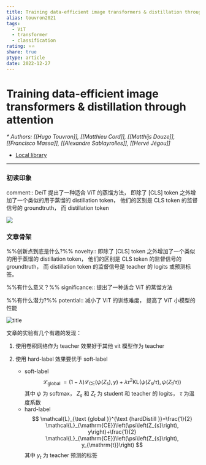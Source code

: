 ```yaml
---
title: Training data-efficient image transformers & distillation through attention
alias: touvron2021
tags:
  - ViT
  - transformer
  - classification
rating: ⭐⭐
share: true
ptype: article
date: 2022-12-27
---
```



# Training data-efficient image transformers & distillation through attention
<cite>* Authors: [[Hugo Touvron]], [[Matthieu Cord]], [[Matthijs Douze]], [[Francisco Massa]], [[Alexandre Sablayrolles]], [[Hervé Jégou]]</cite>


* [Local library](zotero://select/items/1_GKGVSQQ7)

***

### 初读印象

comment:: DeiT 提出了一种适合 ViT 的蒸馏方法， 即除了 [CLS] token 之外增加了一个类似的用于蒸馏的 distillation token， 他们的区别是 CLS token 的监督信号的 groundtruth， 而 distillation token

![](https://markdown-imagebed.oss-cn-beijing.aliyuncs.com/imgs/202212271411628.png)

### 文章骨架
%%创新点到底是什么?%%
novelty:: 即除了 [CLS] token 之外增加了一个类似的用于蒸馏的 distillation token， 他们的区别是 CLS token 的监督信号的 groundtruth， 而 distillation token
的监督信号是 teacher 的 logits 或预测标签。

%%有什么意义？%%
significance:: 提出了一种适合 ViT 的蒸馏方法

%%有什么潜力?%% 
potential:: 减小了 ViT 的训练难度， 提高了 ViT 小模型的性能



![title](https://markdown-imagebed.oss-cn-beijing.aliyuncs.com/imgs/20210508153307.png)


文章的实验有几个有趣的发现：
1. 使用卷积网络作为 teacher 效果好于其他 vit 模型作为 teacher
2. 使用 hard-label 效果要优于 soft-label

   - soft-label
      $$ \mathcal{L}_{\text {global }}=(1-\lambda) \mathcal{L}_{\mathrm{CE}}\left(\psi\left(Z_{\mathrm{s}}\right), y\right)+\lambda \tau^{2} \mathrm{KL}\left(\psi\left(Z_{\mathrm{s}} / \tau\right), \psi\left(Z_{\mathrm{t}} / \tau\right)\right) $$
      其中 $\psi$ 为 softmax， $Z_s$ 和 $Z_t$ 为 student 和 teacher 的 logits， $\tau$ 为温度系数
   - hard-label
    $$ \mathcal{L}_{\text {global }}^{\text {hardDistill }}=\frac{1}{2} \mathcal{L}_{\mathrm{CE}}\left(\psi\left(Z_{s}\right), y\right)+\frac{1}{2} \mathcal{L}_{\mathrm{CE}}\left(\psi\left(Z_{s}\right), y_{\mathrm{t}}\right) $$
    其中 $y_t$ 为 teacher 预测的标签 
